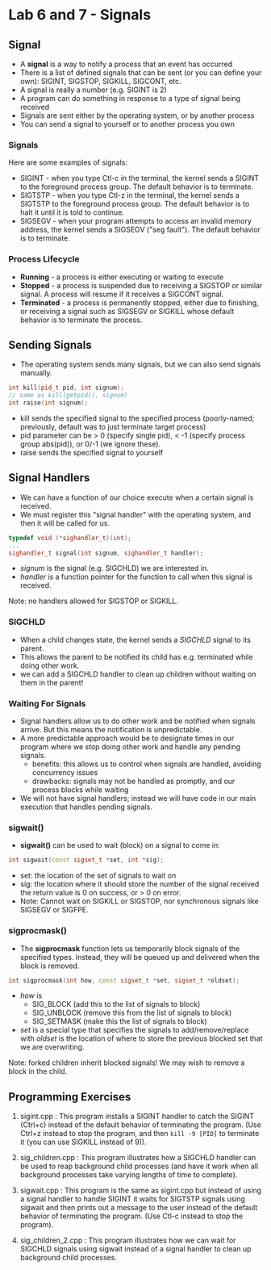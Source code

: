 # Lab 6 and 7 - Signals

## Signal

* A **signal** is a way to notify a process that an event has occurred
* There is a list of defined signals that can be sent (or you can define your own): SIGINT, SIGSTOP, SIGKILL, SIGCONT, etc.
* A signal is really a number (e.g. SIGINT is 2)
* A program can do something in response to a type of signal being received
* Signals are sent either by the operating system, or by another process
* You can send a signal to yourself or to another process you own

### Signals

Here are some examples of signals:

* SIGINT - when you type Ctl-c in the terminal, the kernel sends a SIGINT to the foreground process group.  The default behavior is to terminate.
* SIGTSTP - when you type Ctl-z in the terminal, the kernel sends a SIGTSTP to the foreground process group.  The default behavior is to halt it until it is told to continue.
* SIGSEGV - when your program attempts to access an invalid memory address, the kernel sends a SIGSEGV ("seg fault").  The default behavior is to terminate.

### Process Lifecycle

* **Running** - a process is either executing or waiting to execute
* **Stopped** - a process is suspended due to receiving a SIGSTOP or similar signal.  A process will resume if it receives a SIGCONT signal.
* **Terminated** - a process is permanently stopped, either due to finishing, or receiving a signal such as SIGSEGV or SIGKILL whose default behavior is to terminate the process.

## Sending Signals

* The operating system sends many signals, but we can also send signals manually.

```cpp
int kill(pid_t pid, int signum);
// same as kill(getpid(), signum)
int raise(int signum);
```

* kill sends the specified signal to the specified process (poorly-named; previously, default was to just terminate target process)
* pid parameter can be > 0 (specify single pid), < -1 (specify process group abs(pid)), or 0/-1 (we ignore these).
* raise sends the specified signal to yourself

## Signal Handlers

* We can have a function of our choice execute when a certain signal is received.
* We must register this "signal handler" with the operating system, and then it will be called for us.

```cpp
typedef void (*sighandler_t)(int);
...
sighandler_t signal(int signum, sighandler_t handler);
```

* *signum* is the signal (e.g. SIGCHLD) we are interested in.  
* *handler* is a function pointer for the function to call when this signal is received.

Note: no handlers allowed for SIGSTOP or SIGKILL.

### SIGCHLD

* When a child changes state, the kernel sends a *SIGCHLD* signal to its parent.
* This allows the parent to be notified its child has e.g. terminated while doing other work.
* we can add a SIGCHLD handler to clean up children without waiting on them in the parent!

### Waiting For Signals

* Signal handlers allow us to do other work and be notified when signals arrive. But this means the notification is unpredictable.
* A more predictable approach would be to designate times in our program where we stop doing other work and handle any pending signals.
  * benefits: this allows us to control when signals are handled, avoiding concurrency issues
  * drawbacks: signals may not be handled as promptly, and our process blocks while waiting
* We will not have signal handlers; instead we will have code in our main execution that handles pending signals.

### sigwait()

* **sigwait()** can be used to wait (block) on a signal to come in:

```cpp
int sigwait(const sigset_t *set, int *sig);
```

* set: the location of the set of signals to wait on
* sig: the location where it should store the number of the signal received the return value is 0 on success, or > 0 on error.
* Note: Cannot wait on SIGKILL or SIGSTOP, nor synchronous signals like SIGSEGV or SIGFPE.

### sigprocmask()

* The **sigprocmask** function lets us temporarily block signals of the specified types. Instead, they will be queued up and delivered when the block is removed.

```cpp
int sigprocmask(int how, const sigset_t *set, sigset_t *oldset);
```

* *how* is
  * SIG_BLOCK (add this to the list of signals to block)
  * SIG_UNBLOCK (remove this from the list of signals to block) 
  * SIG_SETMASK (make this the list of signals to block)
* *set* is a special type that specifies the signals to add/remove/replace with *oldset* is the location of where to store the previous blocked set that we are overwriting.

Note: forked children inherit blocked signals! We may wish to remove a block in the child.

## Programming Exercises

1. sigint.cpp : This program installs a SIGINT handler to catch the SIGINT (Ctrl+c) instead of the default behavior of terminating the program.  (Use Ctrl+z instead to stop the program, and then ``kill -9 [PID]`` to terminate it (you can use SIGKILL instead of 9)).

2. sig_children.cpp : This program illustrates how a SIGCHLD handler can be used to reap background child processes (and have it work when all background processes take varying lengths of time to complete).

3. sigwait.cpp : This program is the same as sigint.cpp but instead of using a signal handler to handle SIGINT it waits for SIGTSTP signals using sigwait and then prints out a message to the user instead of the default behavior of terminating the program. (Use Ctl-c instead to stop the program).

4. sig_children_2.cpp : This program illustrates how we can wait for SIGCHLD signals using sigwait instead of a signal handler to clean up background child processes.

